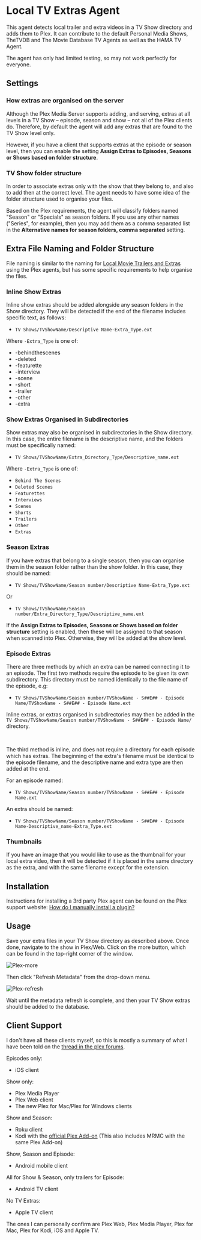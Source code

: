 # Local TV Extras Agent

This agent detects local trailer and extra videos in a TV Show directory and adds them to Plex. It can contribute to the default Personal Media Shows, TheTVDB and The Movie Database TV Agents as well as the HAMA TV Agent.

The agent has only had limited testing, so may not work perfectly for everyone.

## Settings

### How extras are organised on the server

Although the Plex Media Server supports adding, and serving, extras at all levels in a TV Show – episode, season and show – not all of the Plex clients do. Therefore, by default the agent will add any extras that are found to the TV Show level only.

However, if you have a client that supports extras at the episode or season level, then you can enable the setting **Assign Extras to Episodes, Seasons or Shows based on folder structure**.

### TV Show folder structure

In order to associate extras only with the show that they belong to, and also to add then at the correct level. The agent needs to have some idea of the folder structure used to organise your files.

Based on the Plex requirements, the agent will classify folders named "Season" or "Specials" as season folders. If you use any other names ("Series", for example), then you may add them as a comma separated list in the **Alternative names for season folders, comma separated** setting.

## Extra File Naming and Folder Structure

File naming is similar to the naming for [Local Movie Trailers and Extras](https://support.plex.tv/articles/200220677-local-media-assets-movies/#toc-3) using the Plex agents, but has some specific requirements to help organise the files.

### Inline Show Extras

Inline show extras should be added alongside any season folders in the Show directory. They will be detected if the end of the filename includes specific text, as follows:

* `TV Shows/TVShowName/Descriptive Name-Extra_Type.ext`

Where `-Extra_Type` is one of:

* -behindthescenes
* -deleted
* -featurette
* -interview
* -scene
* -short
* -trailer
* -other
* -extra

### Show Extras Organised in Subdirectories

Show extras may also be organised in subdirectories in the Show directory. In this case, the entire filename is the descriptive name, and the folders must be specifically named:

* `TV Shows/TVShowName/Extra_Directory_Type/Descriptive_name.ext`

Where `-Extra_Type` is one of:

* `Behind The Scenes`
* `Deleted Scenes`
* `Featurettes`
* `Interviews`
* `Scenes`
* `Shorts`
* `Trailers`
* `Other`
* `Extras`

### Season Extras

If you have extras that belong to a single season, then you can organise them in the season folder rather than the show folder. In this case, they should be named:

* `TV Shows/TVShowName/Season number/Descriptive Name-Extra_Type.ext`

Or 

* `TV Shows/TVShowName/Season number/Extra_Directory_Type/Descriptive_name.ext`

If the **Assign Extras to Episodes, Seasons or Shows based on folder structure** setting is enabled, then these will be assigned to that season when scanned into Plex. Otherwise, they will be added at the show level.

### Episode Extras

There are three methods by which an extra can be named connecting it to an episode. The first two methods require the episode to be given its own subdirectory. This directory must be named identically to the file name of the episode, e.g:

* `TV Shows/TVShowName/Season number/TVShowName - S##E## - Episode Name/TVShowName - S##E## - Episode Name.ext`

Inline extras, or extras organised in subdirectories may then be added in the `TV Shows/TVShowName/Season number/TVShowName - S##E## - Episode Name/` directory.

&nbsp;

The third method is inline, and does not require a directory for each episode which has extras. The beginning of the extra's filename must be identical to the episode filename, and the descriptive name and extra type are then added at the end.

For an episode named:

* `TV Shows/TVShowName/Season number/TVShowName - S##E## - Episode Name.ext`

An extra should be named:

* `TV Shows/TVShowName/Season number/TVShowName - S##E## - Episode Name-Descriptive_name-Extra_Type.ext`

### Thumbnails

If you have an image that you would like to use as the thumbnail for your local extra video, then it will be detected if it is placed in the same directory as the extra, and with the same filename except for the extension.

## Installation

Instructions for installing a 3rd party Plex agent can be found on the Plex support website: [How do I manually install a plugin?](https://support.plex.tv/articles/201187656-how-do-i-manually-install-a-plugin/)

## Usage

Save your extra files in your TV Show directory as described above. Once done, navigate to the show in Plex/Web. Click on the more button, which can be found in the top-right corner of the window.

![Plex-more](https://user-images.githubusercontent.com/45716135/73559551-2e689d80-444d-11ea-9b23-02ff45297e85.png)

Then click "Refresh Metadata" from the drop-down menu.

![Plex-refresh](https://user-images.githubusercontent.com/45716135/73559594-3e807d00-444d-11ea-9c49-e3bd358bfd83.png)

Wait until the metadata refresh is complete, and then your TV Show extras should be added to the database.

## Client Support

I don't have all these clients myself, so this is mostly a summary of what I have been told on the [thread in the plex forums](https://forums.plex.tv/t/local-tv-extras-agent/226648).

Episodes only:
* iOS client

Show only:
* Plex Media Player
* Plex Web client
* The new Plex for Mac/Plex for Windows clients

Show and Season:
* Roku client
* Kodi with the [official Plex Add-on](https://kodi.tv/addon/scripts-video-add-ons/plex)
 (This also includes MRMC with the same Plex Add-on)

Show, Season and Episode:
* Android mobile client

All for Show & Season, only trailers for Episode:
* Android TV client

No TV Extras:
* Apple TV client

The ones I can personally confirm are Plex Web, Plex Media Player, Plex for Mac, Plex for Kodi, iOS and Apple TV.
